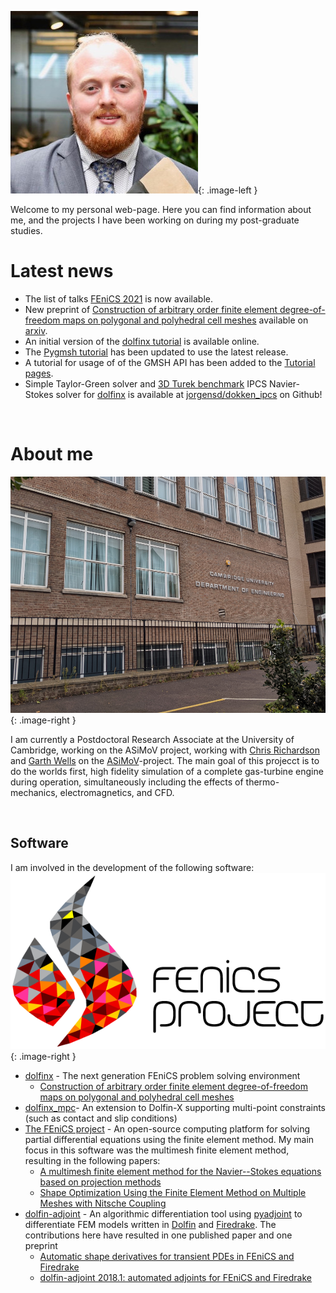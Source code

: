 ![Image of J.S.Dokken](assets/img/cropped.jpg){: .image-left }

Welcome to my personal web-page. Here you can find information about me, and the projects I have been working on during my post-graduate studies.

# Latest news
- The list of talks [FEniCS 2021](https://fenics2021.com/) is now available. 
- New preprint of [Construction of arbitrary order finite element degree-of-freedom maps on polygonal and polyhedral cell meshes](papers.md#scroggs2021dofs) available on [arxiv](https://arxiv.org/abs/2102.11901).
- An initial version of the [dolfinx tutorial](https://jorgensd.github.io/dolfinx-tutorial/) is available online. 
- The [Pygmsh tutorial](converted_files/tutorial_pygmsh.md)  has been updated to use the latest release.
- A tutorial for usage of of the GMSH API has been added to the [Tutorial pages](converted_files/tutorial_gmsh.md).
- Simple Taylor-Green solver and [3D Turek benchmark](http://www.featflow.de/en/benchmarks/cfdbenchmarking/flow/dfg_flow3d.html) IPCS Navier-Stokes solver for [dolfinx](https://github.com/FEniCS/dolfinx/) is available at [jorgensd/dokken_ipcs](https://github.com/jorgensd/dolfinx_ipcs) on Github!

<br style="clear:both">

# About me

![Cambridge Engineering Department](assets/img/camb.jpg){: .image-right }

I am currently a Postdoctoral Research Associate at the University of Cambridge, working on the ASiMoV project, working with [Chris Richardson](http://www.bpi.cam.ac.uk/user/chris) and [Garth Wells](http://www3.eng.cam.ac.uk/~gnw20/) on the [ASiMoV](https://gow.epsrc.ukri.org/NGBOViewGrant.aspx?GrantRef=EP/S005072/1)-project. The main goal of this projecct is to do the worlds first, high fidelity simulation of a complete gas-turbine engine during operation, simultaneously including the effects of thermo-mechanics, electromagnetics, and CFD.

<br style="clear:both">

## Software
I am involved in the development of the following software:
![The FEniCS logo](assets/img/fenics_logo.png){: .image-right }
- [dolfinx](https://github.com/FEniCS/dolfinx) - The next generation FEniCS problem solving environment
  - [Construction of arbitrary order finite element degree-of-freedom maps on polygonal and polyhedral cell meshes](papers.md#scroggs2021dofs)
- [dolfinx_mpc](https://github.com/jorgensd/dolfinx_mpc)- An extension to Dolfin-X supporting multi-point constraints (such as contact and slip conditions)
- [The FEniCS project](https://bitbucket.org/fenics-project/) - An open-source computing platform for solving partial differential equations using the finite element method. My main focus in this software was the multimesh finite element method, resulting in the following papers:
  - [A multimesh finite element method for the Navier--Stokes equations based on projection methods](papers.md#dokken2020navier)
  - [Shape Optimization Using the Finite Element Method on Multiple Meshes with Nitsche Coupling](papers.md#dokken2019shape)
- [dolfin-adjoint](http://www.dolfin-adjoint.org/en/latest/) - An algorithmic differentiation tool using
    [pyadjoint](https://github.com/dolfin-adjoint/pyadjoint) to differentiate FEM models written in [Dolfin](https://bitbucket.org/fenics-project/dolfin/src/master/) and [Firedrake](https://www.firedrakeproject.org/). The contributions here have resulted in one published paper and one preprint
    - [Automatic shape derivatives for transient PDEs in FEniCS and Firedrake](papers.md#dokken2020shape)
    - [dolfin-adjoint 2018.1: automated adjoints for FEniCS and Firedrake](papers.md#mitusch2019pyadjoint)

